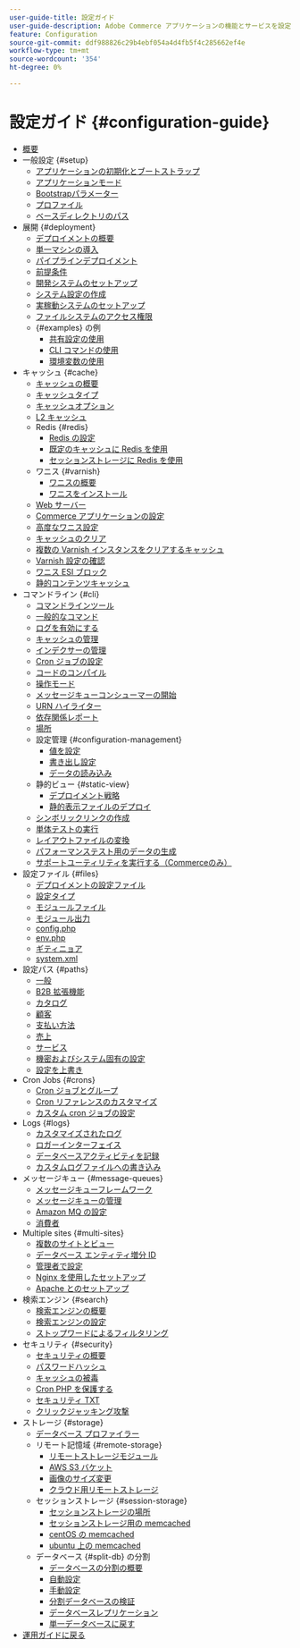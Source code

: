 ```yaml
---
user-guide-title: 設定ガイド
user-guide-description: Adobe Commerce アプリケーションの機能とサービスを設定します。
feature: Configuration
source-git-commit: ddf988826c29b4ebf054a4d4fb5f4c285662ef4e
workflow-type: tm+mt
source-wordcount: '354'
ht-degree: 0%

---
```



# 設定ガイド {#configuration-guide}

+ [概要](overview.md)
+ 一般設定 {#setup}
   + [アプリケーションの初期化とブートストラップ](bootstrap/initialization.md)
   + [アプリケーションモード](bootstrap/application-modes.md)
   + [Bootstrapパラメーター](bootstrap/set-parameters.md)
   + [プロファイル](bootstrap/mage-profiler.md)
   + [ベースディレクトリのパス](bootstrap/mage-directory.md)
+ 展開 {#deployment}
   + [デプロイメントの概要](deployment/overview.md)
   + [単一マシンの導入](deployment/single-machine.md)
   + [パイプラインデプロイメント](deployment/technical-details.md)
   + [前提条件](deployment/prerequisites.md)
   + [開発システムのセットアップ](deployment/development-system.md)
   + [システム設定の作成](deployment/build-system.md)
   + [実稼動システムのセットアップ](deployment/production-system.md)
   + [ファイルシステムのアクセス権限](deployment/file-system-permissions.md)
   + {#examples} の例
      + [共有設定の使用](deployment/example-shared-configuration.md)
      + [CLI コマンドの使用](deployment/example-using-cli.md)
      + [環境変数の使用](deployment/example-environment-variables.md)
+ キャッシュ {#cache}
   + [キャッシュの概要](cache/caching-overview.md)
   + [キャッシュタイプ](cache/cache-types.md)
   + [キャッシュオプション](cache/cache-options.md)
   + [L2 キャッシュ](cache/level-two-cache.md)
   + Redis {#redis}
      + [Redis の設定](cache/config-redis.md)
      + [既定のキャッシュに Redis を使用](cache/redis-pg-cache.md)
      + [セッションストレージに Redis を使用](cache/redis-session.md)
   + ワニス {#varnish}
      + [ワニスの概要](cache/config-varnish.md)
      + [ワニスをインストール](cache/config-varnish-install.md)
   + [Web サーバー](cache/config-varnish-server.md)
   + [Commerce アプリケーションの設定](cache/configure-varnish-commerce.md)
   + [高度なワニス設定](cache/config-varnish-advanced.md)
   + [キャッシュのクリア](cache/use-varnish-cache.md)
   + [複数の Varnish インスタンスをクリアするキャッシュ](cache/use-multiple-varnish-cache.md)
   + [Varnish 設定の確認](cache/config-varnish-final.md)
   + [ワニス ESI ブロック](cache/use-varnish-esi.md)
   + [静的コンテンツキャッシュ](cache/static-content-signing.md)
+ コマンドライン {#cli}
   + [コマンドラインツール](cli/config-cli.md)
   + [一般的なコマンド](cli/common-cli-commands.md)
   + [ログを有効にする](cli/enable-logging.md)
   + [キャッシュの管理](cli/manage-cache.md)
   + [インデクサーの管理](cli/manage-indexers.md)
   + [Cron ジョブの設定](cli/configure-cron-jobs.md)
   + [コードのコンパイル](cli/code-compiler.md)
   + [操作モード](cli/set-mode.md)
   + [メッセージキューコンシューマーの開始](cli/start-message-queues.md)
   + [URN ハイライター](cli/urn-highlighter.md)
   + [依存関係レポート](cli/dependency-reports.md)
   + [場所](cli/localization.md)
   + 設定管理 {#configuration-management}
      + [値を設定](cli/set-configuration-values.md)
      + [書き出し設定](cli/export-configuration.md)
      + [データの読み込み](cli/import-configuration.md)
   + 静的ビュー {#static-view}
      + [デプロイメント戦略](cli/static-view-file-strategy.md)
      + [静的表示ファイルのデプロイ](cli/static-view-file-deployment.md)
   + [シンボリックリンクの作成](cli/create-symlinks.md)
   + [単体テストの実行](cli/unit-tests.md)
   + [レイアウトファイルの変換](cli/convert-layout-files.md)
   + [パフォーマンステスト用のデータの生成](cli/generate-data.md)
   + [サポートユーティリティを実行する（Commerceのみ）](cli/run-support-utilities.md)
+ 設定ファイル {#files}
   + [デプロイメントの設定ファイル](reference/deployment-files.md)
   + [設定タイプ](reference/config-create-types.md)
   + [モジュールファイル](reference/module-files.md)
   + [モジュール出力](reference/disable-module-output.md)
   + [config.php](reference/config-reference-configphp.md)
   + [env.php](reference/config-reference-envphp.md)
   + [ギティニョア](reference/config-reference-gitignore.md)
   + [system.xml](reference/config-reference-systemxml.md)
+ 設定パス {#paths}
   + [一般](reference/config-reference-general.md)
   + [B2B 拡張機能](reference/config-reference-b2b.md)
   + [カタログ](reference/config-reference-catalog.md)
   + [顧客](reference/config-reference-customers.md)
   + [支払い方法](reference/config-reference-payment.md)
   + [売上](reference/config-reference-sales.md)
   + [サービス](reference/config-reference-services.md)
   + [機密およびシステム固有の設定](reference/config-reference-sens.md)
   + [設定を上書き](reference/override-config-settings.md)
+ Cron Jobs {#crons}
   + [Cron ジョブとグループ](cron/custom-cron.md)
   + [Cron リファレンスのカスタマイズ](cron/custom-cron-reference.md)
   + [カスタム cron ジョブの設定](cron/custom-cron-tutorial.md)
+ Logs {#logs}
   + [カスタマイズされたログ](logs/custom-logging.md)
   + [ロガーインターフェイス](logs/logger-interface.md)
   + [データベースアクティビティを記録](logs/database-activity.md)
   + [カスタムログファイルへの書き込み](logs/custom-log-files.md)
+ メッセージキュー {#message-queues}
   + [メッセージキューフレームワーク](queues/message-queue-framework.md)
   + [メッセージキューの管理](queues/manage-message-queues.md)
   + [Amazon MQ の設定](queues/aws-mq.md)
   + [消費者](queues/consumers.md)
+ Multiple sites {#multi-sites}
   + [複数のサイトとビュー](multi-sites/ms-overview.md)
   + [データベース エンティティ増分 ID](multi-sites/change-increment-id.md)
   + [管理者で設定](multi-sites/ms-admin.md)
   + [Nginx を使用したセットアップ](multi-sites/ms-nginx.md)
   + [Apache とのセットアップ](multi-sites/ms-apache.md)
+ 検索エンジン {#search}
   + [検索エンジンの概要](search/overview-search.md)
   + [検索エンジンの設定](search/configure-search-engine.md)
   + [ストップワードによるフィルタリング](search/search-stopwords.md)
+ セキュリティ {#security}
   + [セキュリティの概要](security/overview.md)
   + [パスワードハッシュ](security/password-hashing.md)
   + [キャッシュの被毒](security/cache-poisoning.md)
   + [Cron PHP を保護する](security/secure-cron-php.md)
   + [セキュリティ TXT](security/security-txt.md)
   + [クリックジャッキング攻撃](security/xframe-options.md)
+ ストレージ {#storage}
   + [データベース プロファイラー](storage/db-profiler.md)
   + リモート記憶域 {#remote-storage}
      + [リモートストレージモジュール](remote-storage/remote-storage.md)
      + [AWS S3 バケット](remote-storage/remote-storage-aws-s3.md)
      + [画像のサイズ変更](remote-storage/remote-storage-image-resize.md)
      + [クラウド用リモートストレージ](remote-storage/cloud-support.md)
   + セッションストレージ {#session-storage}
      + [セッションストレージの場所](storage/sessions.md)
      + [セッションストレージ用の memcached](storage/memcached.md)
      + [centOS の memcached](storage/memcache-centos.md)
      + [ubuntu 上の memcached](storage/memcache-ubuntu.md)
   + データベース {#split-db} の分割
      + [データベースの分割の概要](storage/multi-master.md)
      + [自動設定](storage/multi-master-masterdb.md)
      + [手動設定](storage/multi-master-manual.md)
      + [分割データベースの検証](storage/multi-master-verify.md)
      + [データベースレプリケーション](storage/multi-master-replication.md)
      + [単一データベースに戻す](storage/revert-split-database.md)
+ [ 運用ガイドに戻る ](https://experienceleague.adobe.com/docs/commerce-operations/operational-guides/home.html)